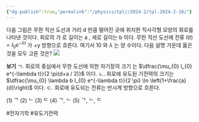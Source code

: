 ```yaml
---
{"dg-publish":true,"permalink":"/physics/tpl//2024-2/tpl-2024-2-10/"}
---
```


다음 그림은 무한 직선 도선과 거리 d 만큼 떨어진 곳에 위치한 직사각형 모양의 회로를 나타낸 것이다. 회로의 가 로 길이는 a , 세로 길이는 b 이다. 무한 직선 도선에 전류 $I(t)=I_{0} e^{-\lambda t}$ 가 +y 방향으로 흐른다. 여기서 10 와 $\lambda$ 는 양 수이다. 다음 설명 가운데 옳은 것을 모두 고른 것은?
![](https://cdn.mathpix.com/cropped/2025_05_26_b6c88c9db9e5797c4395g-5.jpg?height=602&width=539&top_left_y=643&top_left_x=1552)

**보기**
ㄱ. 회로의 중심에서 무한 도선에 의한 자기장의 크기
는 $\dfrac{\mu_{0} I_{0} e^{-\lambda t}}{2 \pi(d+a / 2)}$ 이다.
ㄴ. 회로에 유도된 기전력의 크기는
$\dfrac{\mu_{0} \lambda b I_{0} e^{-\lambda t}}{2 \pi} \ln \left(1+\frac{a}{d}\right)$ 이다.
ㄷ. 회로에 유도되는 전류는 반시계 방향으로 흐른다.

(1) ᄀ
(2) ᄂ
(3) ᄃ
(4) ᄀ, ᄂ
(5) ᄀ, ᄂ, ᄃ

#전자기학 #유도기전력 